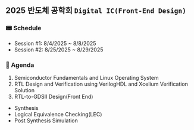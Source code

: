 ## 2025 반도체 공학회 `Digital IC(Front-End Design)`

### 📟 Schedule
* Session #1: 8/4/2025 ~ 8/8/2025
* Session #2: 8/25/2025 ~ 8/29/2025

### 📔 Agenda
1. Semiconductor Fundamentals and Linux Operating System
2. RTL Design and Verification using VerilogHDL and Xcelium Verification Solution
3. RTL-to-GDSII Design(Front End)
* Synthesis
* Logical Equivalence Checking(LEC)
* Post Synthesis Simulation
